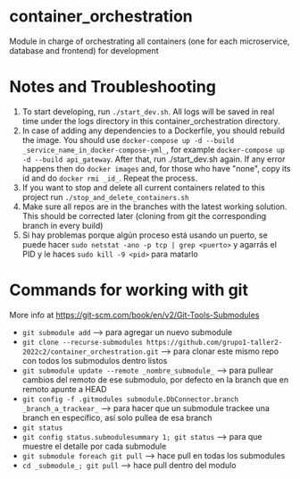 # container_orchestration
Module in charge of orchestrating all containers (one for each microservice, database and frontend) for development


# Notes and Troubleshooting
1. To start developing, run `./start_dev.sh`. All logs will be saved in real time under the logs directory in this container_orchestration directory.
2. In case of adding any dependencies to a Dockerfile, you should rebuild the image. You should use `docker-compose up -d --build _service_name_in_docker-compose-yml_`, for example `docker-compose up -d --build api_gateway`. After that, run ./start_dev.sh again. If any error happens then do `docker images` and, for those who have "none", copy its id and do `docker rmi _id_`. Repeat the process.
3. If you want to stop and delete all current containers related to this project run `./stop_and_delete_containers.sh`
4. Make sure all repos are in the branches with the latest working solution. This should be corrected later (cloning from git the corresponding branch in every build)
5. Si hay problemas porque algún proceso está usando un puerto, se puede hacer `sudo netstat -ano -p tcp | grep <puerto>` y agarrás el PID y le haces `sudo kill -9 <pid>` para matarlo

# Commands for working with git
More info at https://git-scm.com/book/en/v2/Git-Tools-Submodules

- `git submodule add` --> para agregar un nuevo submodule
- `git clone --recurse-submodules https://github.com/grupo1-taller2-2022c2/container_orchestration.git` --> para clonar este mismo repo con todos los submodulos dentro listos
- `git submodule update --remote _nombre_submodule_` --> para pullear cambios del remoto de ese submodulo, por defecto en la branch que en remoto apunte a HEAD
- `git config -f .gitmodules submodule.DbConnector.branch _branch_a_trackear_` --> para hacer que un submodule trackee una branch en específico, así solo pullea de esa branch
- `git status`
- `git config status.submodulesummary 1; git status` --> para que muestre el detalle por cada submodule
- `git submodule foreach git pull` --> hace pull en todas los submodules
- `cd _submodule_; git pull` --> hace pull dentro del modulo